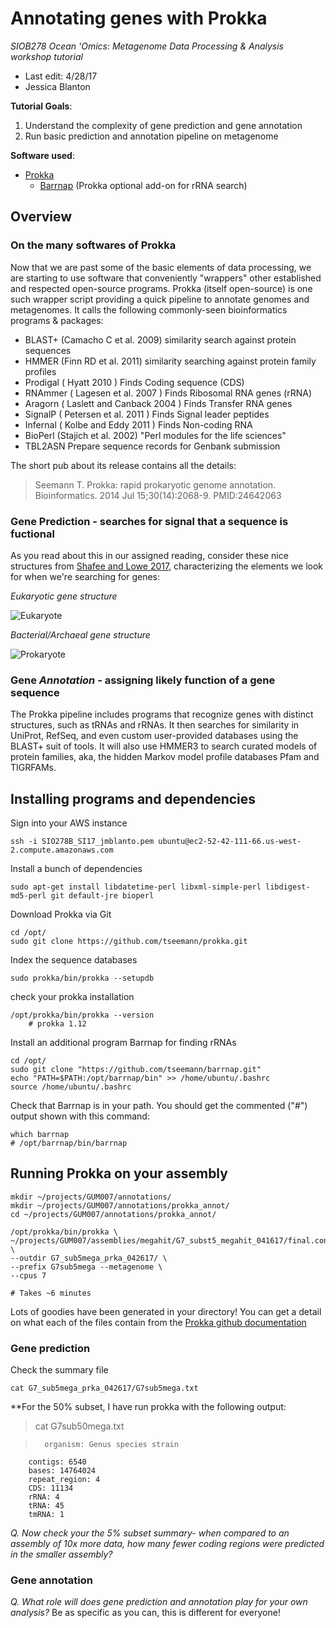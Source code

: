 # Annotating genes with Prokka
*SIOB278 Ocean 'Omics: Metagenome Data Processing & Analysis workshop tutorial*

* Last edit: 4/28/17
* Jessica Blanton

**Tutorial Goals**:

1. Understand the complexity of gene prediction and gene annotation
2. Run basic prediction and annotation pipeline on metagenome

**Software used**:

* [Prokka](https://github.com/tseemann/prokka/blob/master/README.md#installation)
	* [Barrnap](https://github.com/tseemann/barrnap) (Prokka optional add-on for rRNA search)


## Overview


### On the many softwares of Prokka

Now that we are past some of the basic elements of data processing, we are starting to use software that conveniently "wrappers" other established and respected open-source programs. Prokka (itself open-source) is one such wrapper script providing a quick pipeline to annotate genomes and metagenomes. It calls the following commonly-seen bioinformatics programs & packages:

* BLAST+ (Camacho C et al. 2009) similarity search against protein sequences
* HMMER (Finn RD et al. 2011) similarity searching against protein family profiles
* Prodigal ( Hyatt 2010 )  	Finds Coding sequence (CDS) 
* RNAmmer ( Lagesen et al. 2007 )  	Finds Ribosomal RNA genes (rRNA) 
* Aragorn ( Laslett and Canback 2004 )  	Finds Transfer RNA genes 
* SignalP ( Petersen et al. 2011 )  	Finds Signal leader peptides 
* Infernal ( Kolbe and Eddy 2011 )  	Finds Non-coding RNA 
* BioPerl (Stajich et al. 2002) "Perl modules for the life sciences"
* TBL2ASN Prepare sequence records for Genbank submission

The short pub about its release contains all the details: 

> Seemann T. Prokka: rapid prokaryotic genome annotation. Bioinformatics. 2014 Jul 15;30(14):2068-9. PMID:24642063


### Gene Prediction - searches for signal that a sequence is fuctional

As you read about this in our assigned reading, consider these nice structures from [Shafee and Lowe 2017](https://en.wikiversity.org/wiki/WikiJournal_of_Medicine/Eukaryotic_and_prokaryotic_gene_structure), characterizing the elements we look for when we're searching for genes:

*Eukaryotic gene structure*

![Eukaryote](https://upload.wikimedia.org/wikipedia/commons/thumb/5/54/Gene_structure_eukaryote_2_annotated.svg/640px-Gene_structure_eukaryote_2_annotated.svg.png)

*Bacterial/Archaeal gene structure*

![Prokaryote](https://upload.wikimedia.org/wikipedia/commons/thumb/f/fd/Gene_structure_prokaryote_2_annotated.svg/640px-Gene_structure_prokaryote_2_annotated.svg.png)

### Gene *Annotation* - assigning likely function of a gene sequence

The Prokka pipeline includes programs that recognize genes with distinct structures, such as tRNAs and rRNAs. It then searches for similarity in UniProt, RefSeq, and even custom user-provided databases using the BLAST+ suit of tools. It will also use HMMER3 to search curated models of protein families, aka, the hidden Markov model profile databases Pfam and TIGRFAMs. 
	
## Installing programs and dependencies

Sign into your AWS instance

	ssh -i SIO278B_SI17_jmblanto.pem ubuntu@ec2-52-42-111-66.us-west-2.compute.amazonaws.com

Install a bunch of dependencies

	sudo apt-get install libdatetime-perl libxml-simple-perl libdigest-md5-perl git default-jre bioperl

Download Prokka via Git

	cd /opt/
	sudo git clone https://github.com/tseemann/prokka.git

Index the sequence databases
	
	sudo prokka/bin/prokka --setupdb
	
check your prokka installation

	/opt/prokka/bin/prokka --version       
		# prokka 1.12

Install an additional program Barrnap for finding rRNAs
	
	cd /opt/
	sudo git clone "https://github.com/tseemann/barrnap.git"
	echo "PATH=$PATH:/opt/barrnap/bin" >> /home/ubuntu/.bashrc
	source /home/ubuntu/.bashrc


Check that Barrnap is in your path. You should get the commented ("#") output shown with this command:
	
	which barrnap
	# /opt/barrnap/bin/barrnap
	
## Running Prokka on your assembly

	mkdir ~/projects/GUM007/annotations/
	mkdir ~/projects/GUM007/annotations/prokka_annot/
	cd ~/projects/GUM007/annotations/prokka_annot/
	
	/opt/prokka/bin/prokka \
	~/projects/GUM007/assemblies/megahit/G7_subst5_megahit_041617/final.contigs.fa \
	--outdir G7_sub5mega_prka_042617/ \
	--prefix G7sub5mega --metagenome \
	--cpus 7
	
	# Takes ~6 minutes

Lots of goodies have been generated in your directory!  You can get a detail on what each of the files contain from the [Prokka github documentation](https://github.com/tseemann/prokka/blob/master/README.md#output-files)

### Gene prediction 

Check the summary file

	cat G7_sub5mega_prka_042617/G7sub5mega.txt

**For the 50% subset, I have run prokka with the following output:

> cat G7sub50mega.txt

>		organism: Genus species strain
		contigs: 6540
		bases: 14764024
		repeat_region: 4
		CDS: 11134
		rRNA: 4
		tRNA: 45
		tmRNA: 1

*Q. Now check your the 5% subset summary- when compared to an assembly of 10x more data, how many fewer coding regions were predicted in the smaller assembly?* 

### Gene annotation 
	
*Q. What role will does gene prediction and annotation play for your own analysis?*
 Be as specific as you can, this is different for everyone!